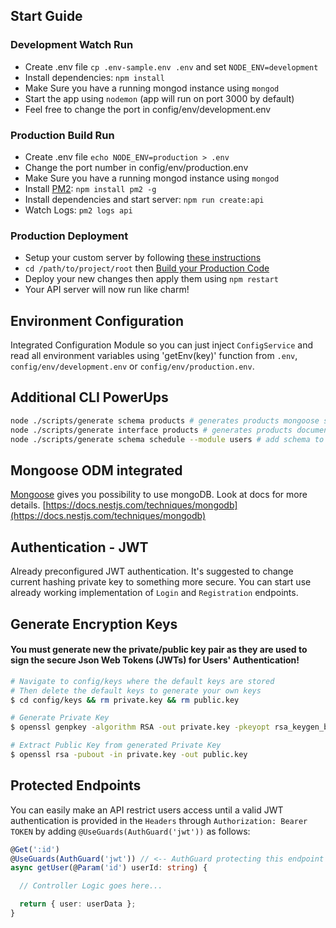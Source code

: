 ## Start Guide

### Development Watch Run

- Create .env file `cp .env-sample.env .env` and set `NODE_ENV=development`
- Install dependencies: `npm install`
- Make Sure you have a running mongod instance using `mongod`
- Start the app using `nodemon` (app will run on port 3000 by default)
- Feel free to change the port in config/env/development.env

### Production Build Run

- Create .env file `echo NODE_ENV=production > .env`
- Change the port number in config/env/production.env
- Make Sure you have a running mongod instance using `mongod`
- Install [PM2](http://pm2.keymetrics.io/): `npm install pm2 -g`
- Install dependencies and start server: `npm run create:api`
- Watch Logs: `pm2 logs api`

### Production Deployment

- Setup your custom server by following [these instructions](https://medium.com/@sergeharb.175/launching-mean-stack-server-with-nginx-rehl-2d8d584990c3)
- `cd /path/to/project/root` then [Build your Production Code](#production-build-run)
- Deploy your new changes then apply them using `npm restart`
- Your API server will now run like charm!

## Environment Configuration

Integrated Configuration Module so you can just inject `ConfigService`
and read all environment variables using 'getEnv(key)' function from `.env`, `config/env/development.env` or `config/env/production.env`.

## Additional CLI PowerUps
```bash
node ./scripts/generate schema products # generates products mongoose schema
node ./scripts/generate interface products # generates products document interface
node ./scripts/generate schema schedule --module users # add schema to other module
```

## Mongoose ODM integrated

[Mongoose](https://mongoosejs.com/) gives you possibility to use mongoDB.
Look at docs for more details.
[https://docs.nestjs.com/techniques/mongodb](https://docs.nestjs.com/techniques/mongodb)

## Authentication - JWT

Already preconfigured JWT authentication.
It's suggested to change current hashing private key to something more secure.
You can start use already working implementation of `Login` and `Registration`
endpoints.

## Generate Encryption Keys

#### You must generate new the private/public key pair as they are used to sign the secure Json Web Tokens (JWTs) for Users' Authentication!

```bash
# Navigate to config/keys where the default keys are stored
# Then delete the default keys to generate your own keys
$ cd config/keys && rm private.key && rm public.key

# Generate Private Key
$ openssl genpkey -algorithm RSA -out private.key -pkeyopt rsa_keygen_bits:2048

# Extract Public Key from generated Private Key
$ openssl rsa -pubout -in private.key -out public.key
```

## Protected Endpoints

You can easily make an API restrict users access until a valid JWT authentication is provided in the `Headers` through `Authorization: Bearer TOKEN` by adding `@UseGuards(AuthGuard('jwt'))` as follows:

```typescript
@Get(':id')
@UseGuards(AuthGuard('jwt')) // <-- AuthGuard protecting this endpoint
async getUser(@Param('id') userId: string) {

  // Controller Logic goes here...

  return { user: userData };
}